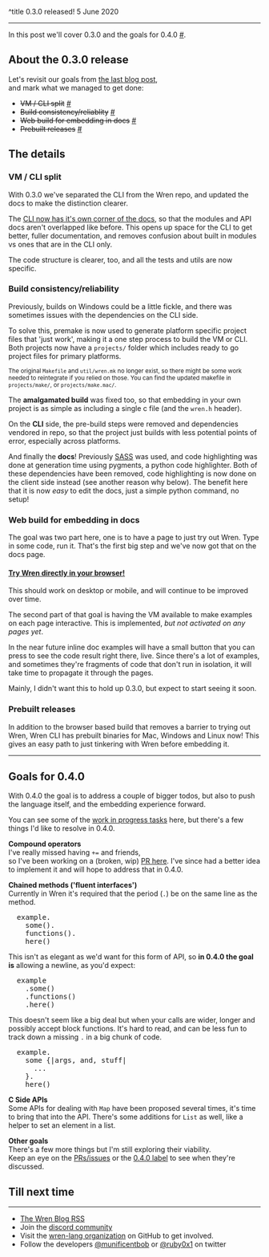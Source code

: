 ^title 0.3.0 released!
5 June 2020

---

In this post we'll cover 0.3.0 and the goals for 0.4.0 [#](#goals-for-0.4.0).

## About the 0.3.0 release

Let's revisit our goals from [the last blog post](1-0.2.0-and-beyond.html),   
and mark what we managed to get done:

- <s>VM / CLI split</s> [#](#vm--cli-split)
- <s>Build consistency/reliablity</s> [#](#build-consistencyreliability)
- <s>Web build for embedding in docs</s> [#](#web-build-for-embedding-in-docs)
- <s>Prebuilt releases</s> [#](#prebuilt-releases)

## The details

### VM / CLI split

With 0.3.0 we've separated the CLI from the Wren repo,
and updated the docs to make the distinction clearer.

The [CLI now has it's own corner of the docs](../cli), so that the modules
and API docs aren't overlapped like before. This opens up space for the
CLI to get better, fuller documentation, and removes confusion about
built in modules vs ones that are in the CLI only.

The code structure is clearer, too, and all the tests and utils are now specific.

### Build consistency/reliability

Previously, builds on Windows could be a little fickle, and there was sometimes
issues with the dependencies on the CLI side.

To solve this, premake is now used to generate platform specific project files that
'just work', making it a one step process to build the VM or CLI. Both projects
now have a `projects/` folder which includes ready to go project files for primary platforms.

<small>The original `Makefile` and `util/wren.mk` no longer exist, so there might be some work needed
to reintegrate if you relied on those. You can find the updated makefile in `projects/make/`, or `projects/make.mac/`.</small>

The **amalgamated build** was fixed too, so that embedding in your own project is as simple as
including a single c file (and the `wren.h` header).

On the **CLI** side, the pre-build steps were removed and dependencies vendored in repo,
so that the project just builds with less potential points of error, especially across platforms.

And finally the **docs**! Previously [SASS](https://sass-lang.com/) was used, and code highlighting
was done at generation time using pygments, a python code highlighter. Both of these dependencies
have been removed, code highlighting is now done on the client side instead (see another reason why below).
The benefit here that it is now _easy_ to edit the docs, just a simple python command, no setup!

### Web build for embedding in docs
The goal was two part here, one is to have a page to just try out Wren.
Type in some code, run it. That's the first big step and we've now got that on the docs page.

<h4><a href="../try" target="_blank" class="dark-link">Try Wren directly in your browser!</a></h4>
This should work on desktop or mobile, and will continue to be improved over time.

The second part of that goal is having the VM available to make examples on each page interactive.
This is implemented, _but not activated on any pages yet_.

In the near future inline doc examples will have a small button that you can 
press to see the code result right there, live. Since there's a lot of examples,
and sometimes they're fragments of code that don't run in isolation,
it will take time to propagate it through the pages.

Mainly, I didn't want this to hold up 0.3.0, but expect to start seeing it soon.

### Prebuilt releases
In addition to the browser based build that removes a barrier to trying out Wren,
Wren CLI has prebuilt binaries for Mac, Windows and Linux now! This gives
an easy path to just tinkering with Wren before embedding it.

---

## Goals for 0.4.0

With 0.4.0 the goal is to address a couple of bigger todos, but also to push the language
itself, and the embedding experience forward.

You can see some of the [work in progress tasks](https://github.com/wren-lang/wren/pulls?q=is%3Apr+is%3Aopen+label%3A0.4.0) here, 
but there's a few things I'd like to resolve in 0.4.0.

**Compound operators**   
I've really missed having `+=` and friends,   
so I've been working on a (broken, wip) [PR here](https://github.com/wren-lang/wren/pull/701).
I've since had a better idea to implement it and will hope to address that in 0.4.0.

**Chained methods ('fluent interfaces')**   
Currently in Wren it's required that the period (`.`) be on the same line as the method.
<pre class="snippet">
  example.
    some().
    functions().
    here()
</pre>
This isn't as elegant as we'd want for this form of API,
so **in 0.4.0 the goal is** allowing a newline, as you'd expect:
<pre class="snippet">
  example
    .some()
    .functions()
    .here()
</pre>
This doesn't seem like a big deal but when your calls are wider,
longer and possibly accept block functions. It's hard to read,
and can be less fun to track down a missing `.` in a big chunk of code.
<pre class="snippet">
  example.
    some {|args, and, stuff|
      ...
    }.
    here()
</pre>

**C Side APIs**   
Some APIs for dealing with `Map` have been proposed several times,
it's time to bring that into the API. There's some additions for `List` as well,
like a helper to set an element in a list.

**Other goals**   
There's a few more things but I'm still exploring their viability.   
Keep an eye on the [PRs/issues](https://github.com/wren-lang/wren) or the [0.4.0 label](https://github.com/wren-lang/wren/pulls?q=is%3Apr+is%3Aopen+label%3A0.4.0) to see when they're discussed.

## Till next time

---

- [The Wren Blog RSS](http://wren.io/blog/rss.xml)
- Join the [discord community](https://discord.gg/Kx6PxSX)
- Visit the [wren-lang organization](https://github.com/wren-lang) on GitHub to get involved.
- Follow the developers [@munificentbob](https://twitter.com/munificentbob) or [@ruby0x1](https://twitter.com/ruby0x1) on twitter
